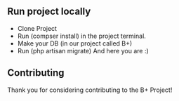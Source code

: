 
## Run project locally

- Clone Project
- Run (compser install) in the project terminal.
- Make your DB (in our project called B+)
- Run (php artisan migrate)
      And here you are :) 

## Contributing

Thank you for considering contributing to the B+ Project!

